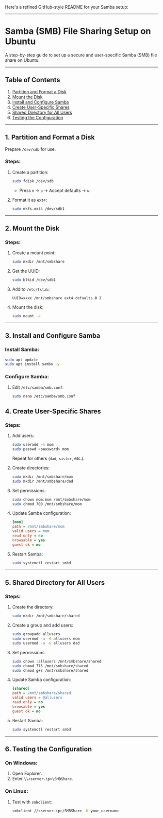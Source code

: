 

Here's a refined GitHub-style README for your Samba setup:

---

# Samba (SMB) File Sharing Setup on Ubuntu

A step-by-step guide to set up a secure and user-specific Samba (SMB) file share on Ubuntu.

---

## Table of Contents
1. [Partition and Format a Disk](#1-partition-and-format-a-disk)
2. [Mount the Disk](#2-mount-the-disk)
3. [Install and Configure Samba](#3-install-and-configure-samba)
4. [Create User-Specific Shares](#4-create-user-specific-shares)
5. [Shared Directory for All Users](#5-shared-directory-for-all-users)
6. [Testing the Configuration](#6-testing-the-configuration)

---

## 1. Partition and Format a Disk

Prepare `/dev/sdb` for use.

### Steps:
1. Create a partition:
   ```bash
   sudo fdisk /dev/sdb
   ```
   - Press `n` → `p` → Accept defaults → `w`.
   
2. Format it as `ext4`:
   ```bash
   sudo mkfs.ext4 /dev/sdb1
   ```

---

## 2. Mount the Disk

### Steps:
1. Create a mount point:
   ```bash
   sudo mkdir /mnt/smbshare
   ```
2. Get the UUID:
   ```bash
   sudo blkid /dev/sdb1
   ```
3. Add to `/etc/fstab`:
   ```
   UUID=xxxx /mnt/smbshare ext4 defaults 0 2
   ```
4. Mount the disk:
   ```bash
   sudo mount -a
   ```

---

## 3. Install and Configure Samba

### Install Samba:
```bash
sudo apt update
sudo apt install samba -y
```

### Configure Samba:
1. Edit `/etc/samba/smb.conf`:
   ```bash
   sudo nano /etc/samba/smb.conf
   ```

## 4. Create User-Specific Shares

### Steps:
1. Add users:
   ```bash
   sudo useradd -m mom
   sudo passwd <password> mom
   ```
   Repeat for others (`dad`, `sister`, etc.).

2. Create directories:
   ```bash
   sudo mkdir /mnt/smbshare/mom
   sudo mkdir /mnt/smbshare/dad
   ```

3. Set permissions:
   ```bash
   sudo chown mom:mom /mnt/smbshare/mom
   sudo chmod 700 /mnt/smbshare/mom
   ```

4. Update Samba configuration:
   ```ini
   [mom]
   path = /mnt/smbshare/mom
   valid users = mom
   read only = no
   browsable = yes
   guest ok = no
   ```

5. Restart Samba:
   ```bash
   sudo systemctl restart smbd
   ```

---

## 5. Shared Directory for All Users

### Steps:
1. Create the directory:
   ```bash
   sudo mkdir /mnt/smbshare/shared
   ```

2. Create a group and add users:
   ```bash
   sudo groupadd allusers
   sudo usermod -a -G allusers mom
   sudo usermod -a -G allusers dad
   ```

3. Set permissions:
   ```bash
   sudo chown :allusers /mnt/smbshare/shared
   sudo chmod 775 /mnt/smbshare/shared
   sudo chmod g+s /mnt/smbshare/shared
   ```

4. Update Samba configuration:
   ```ini
   [shared]
   path = /mnt/smbshare/shared
   valid users = @allusers
   read only = no
   browsable = yes
   guest ok = no
   ```

5. Restart Samba:
   ```bash
   sudo systemctl restart smbd
   ```

---

## 6. Testing the Configuration

### On Windows:
1. Open Explorer.
2. Enter `\\<server-ip>\SMBShare`.

### On Linux:
1. Test with `smbclient`:
   ```bash
   smbclient //<server-ip>/SMBShare -U your_username
   ```
